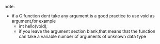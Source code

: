 note:
* if a C function dont take any argument is a good practice to use void as argument,for example
    * int hello(void);
    * if you leave the argument section blank,that means that the function can take a variable number of arguments of unknown data type
